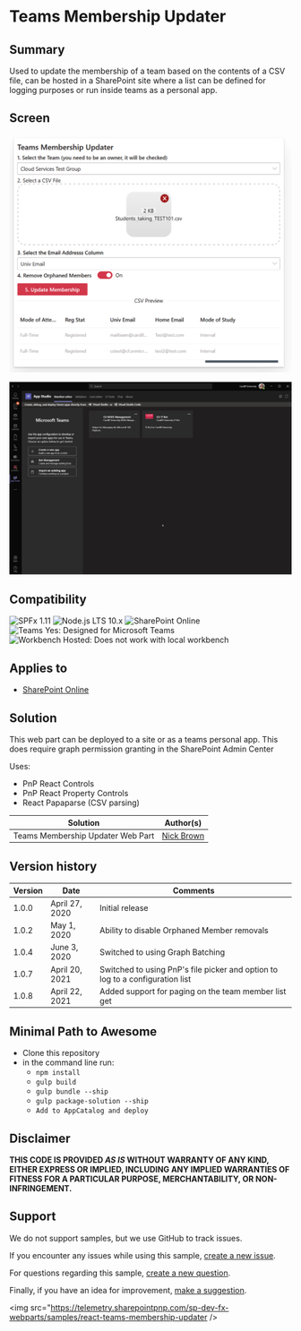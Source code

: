 # Teams Membership Updater

## Summary

Used to update the membership of a team based on the contents of a CSV file, can be hosted in a SharePoint site where a list can be defined for logging purposes or run inside teams as a personal app.

## Screen 

![react-teams-membership-updater](./assets/Screenshot-2020-05-01.png "Preview")

![react-teams-membership-updater](./assets/teamsmembership.gif "Teams Membership Via Teams")

## Compatibility

![SPFx 1.11](https://img.shields.io/badge/SPFx-1.11.0-green.svg) 
![Node.js LTS 10.x](https://img.shields.io/badge/Node.js-LTS%2010.x-green.svg) 
![SharePoint Online](https://img.shields.io/badge/SharePoint-Online-yellow.svg) 
![Teams Yes: Designed for Microsoft Teams](https://img.shields.io/badge/Teams-Yes-green.svg "Designed for Microsoft Teams")
![Workbench Hosted: Does not work with local workbench](https://img.shields.io/badge/Workbench-Hosted-yellow.svg "Does not work with local workbench")

## Applies to

* [SharePoint Online](https://docs.microsoft.com/sharepoint/dev/spfx/sharepoint-framework-overview)

## Solution

This web part can be deployed to a site or as a teams personal app.  This does require graph permission granting in the SharePoint Admin Center

Uses:

- PnP React Controls
- PnP React Property Controls
- React Papaparse (CSV parsing)

Solution|Author(s)
--------|---------
Teams Membership Updater  Web Part|[Nick Brown](https://github.com/techienickb)

## Version history

Version|Date|Comments
-------|----|--------
1.0.0|April 27, 2020|Initial release
1.0.2|May 1, 2020|Ability to disable Orphaned Member removals
1.0.4|June 3, 2020|Switched to using Graph Batching
1.0.7|April 20, 2021|Switched to using PnP's file picker and option to log to a configuration list
1.0.8|April 22, 2021|Added support for paging on the team member list get

## Minimal Path to Awesome

- Clone this repository
- in the command line run:
  - `npm install`
  - `gulp build`
  - `gulp bundle --ship`
  - `gulp package-solution --ship`
  - `Add to AppCatalog and deploy`


## Disclaimer

**THIS CODE IS PROVIDED *AS IS* WITHOUT WARRANTY OF ANY KIND, EITHER EXPRESS OR IMPLIED, INCLUDING ANY IMPLIED WARRANTIES OF FITNESS FOR A PARTICULAR PURPOSE, MERCHANTABILITY, OR NON-INFRINGEMENT.**

## Support

We do not support samples, but we use GitHub to track issues.

If you encounter any issues while using this sample, [create a new issue](https://github.com/pnp/sp-dev-fx-webparts/issues/new?assignees=&labels=Needs%3A+Triage+%3Amag%3A%2Ctype%3Abug-suspected&template=bug-report.yml&sample=aadreact-teams-membership-updater&authors=@techienickb&title=aadreact-teams-membership-updater%20-%20).

For questions regarding this sample, [create a new question](https://github.com/pnp/sp-dev-fx-webparts/issues/new?assignees=&labels=Needs%3A+Triage+%3Amag%3A%2Ctype%3Abug-suspected&template=question.yml&sample=aadreact-teams-membership-updater&authors=@techienickb&title=aadreact-teams-membership-updater%20-%20).

Finally, if you have an idea for improvement, [make a suggestion](https://github.com/pnp/sp-dev-fx-webparts/issues/new?assignees=&labels=Needs%3A+Triage+%3Amag%3A%2Ctype%3Abug-suspected&template=suggestion.yml&sample=aadreact-teams-membership-updater&authors=@techienickb&title=aadreact-teams-membership-updater%20-%20).


<img src="https://telemetry.sharepointpnp.com/sp-dev-fx-webparts/samples/react-teams-membership-updater />
